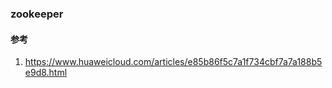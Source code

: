 ### zookeeper


#### 参考
1. https://www.huaweicloud.com/articles/e85b86f5c7a1f734cbf7a7a188b5e9d8.html